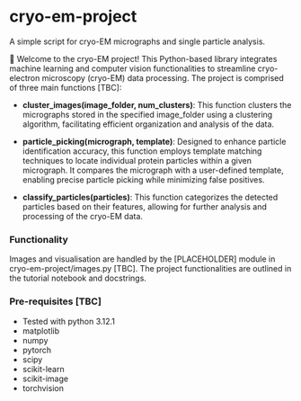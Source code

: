 # cryo-em-project
A simple script for cryo-EM micrographs and single particle analysis.

:wave: Welcome to the cryo-EM project! This Python-based library integrates machine learning and computer vision functionalities to streamline cryo-electron microscopy (cryo-EM) data processing. The project is comprised of three main functions [TBC]:

* **cluster_images(image_folder, num_clusters)**: This function clusters the micrographs stored in the specified image_folder using a clustering algorithm, facilitating efficient organization and analysis of the data.

* **particle_picking(micrograph, template)**: Designed to enhance particle identification accuracy, this function employs template matching techniques to locate individual protein particles within a given micrograph. It compares the micrograph with a user-defined template, enabling precise particle picking while minimizing false positives.

* **classify_particles(particles)**: This function categorizes the detected particles based on their features, allowing for further analysis and processing of the cryo-EM data.

### Functionality
Images and visualisation are handled by the [PLACEHOLDER] module in cryo-em-project/images.py [TBC]. The project functionalities are outlined in the tutorial notebook and docstrings.

### Pre-requisites [TBC]
* Tested with python 3.12.1
* matplotlib
* numpy
* pytorch
* scipy
* scikit-learn
* scikit-image
* torchvision
